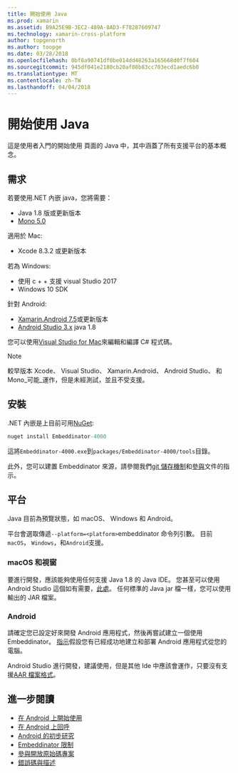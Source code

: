 ```yaml
---
title: 開始使用 Java
ms.prod: xamarin
ms.assetid: B9A25E9B-3EC2-489A-8AD3-F78287609747
ms.technology: xamarin-cross-platform
author: topgenorth
ms.author: toopge
ms.date: 03/28/2018
ms.openlocfilehash: 0bf8a90741df0be014dd48263a165668d0f7f604
ms.sourcegitcommit: 945df041e2180cb20af08b83cc703ecd1aedc6b0
ms.translationtype: MT
ms.contentlocale: zh-TW
ms.lasthandoff: 04/04/2018
---
```

# <a name="getting-started-with-java"></a>開始使用 Java


這是使用者入門的開始使用 頁面的 Java 中，其中涵蓋了所有支援平台的基本概念。

## <a name="requirements"></a>需求

若要使用.NET 內嵌 java，您將需要：

* Java 1.8 版或更新版本
* [Mono 5.0](http://www.mono-project.com/download/)

適用於 Mac:
* Xcode 8.3.2 或更新版本

若為 Windows:
* 使用 c + + 支援 visual Studio 2017
* Windows 10 SDK

針對 Android:
* [Xamarin.Android 7.5](https://www.visualstudio.com/xamarin/)或更新版本
* [Android Studio 3.x](https://developer.android.com/studio/index.html) java 1.8

您可以使用[Visual Studio for Mac](https://www.visualstudio.com/vs/visual-studio-mac/)來編輯和編譯 C# 程式碼。

> [!NOTE]
> 較早版本 Xcode、 Visual Studio、 Xamarin.Android、 Android Studio、 和 Mono_可能_運作，但是未經測試，並且不受支援。

## <a name="installation"></a>安裝

.NET 內嵌是上目前可用[NuGet](https://www.nuget.org/packages/Embeddinator-4000/):

```csharp
nuget install Embeddinator-4000
```
這將`Embeddinator-4000.exe`到`packages/Embeddinator-4000/tools`目錄。

此外，您可以建置 Embeddinator 來源，請參閱我們[git 儲存機制](https://github.com/mono/Embeddinator-4000/)和[參與](https://github.com/mono/Embeddinator-4000/blob/master/docs/Contributing.md)文件的指示。

## <a name="platforms"></a>平台

Java 目前為預覽狀態，如 macOS、 Windows 和 Android。

平台會選取傳遞`--platform=<platform>`embeddinator 命令列引數。 目前`macOS`， `Windows`，和`Android`支援。

### <a name="macos-and-windows"></a>macOS 和視窗

要進行開發，應該能夠使用任何支援 Java 1.8 的 Java IDE。 您甚至可以使用 Android Studio 這個如有需要，[此處](https://stackoverflow.com/questions/16626810/can-android-studio-be-used-to-run-standard-java-projects)。 任何標準的 Java jar 檔一樣，您可以使用輸出的 JAR 檔案。

### <a name="android"></a>Android

請確定您已設定好來開發 Android 應用程式，然後再嘗試建立一個使用 Embeddinator。 [指示](~/tools/dotnet-embedding/get-started/java/android.md)假設您有已經成功地建立和部署 Android 應用程式從您的電腦。

Android Studio 進行開發，建議使用，但是其他 Ide 中應該會運作，只要沒有支援[AAR 檔案格式](https://developer.android.com/studio/projects/android-library.html)。

## <a name="further-reading"></a>進一步閱讀

* [在 Android 上開始使用](~/tools/dotnet-embedding/get-started/java/android.md)
* [在 Android 上回呼](~/tools/dotnet-embedding/android/callbacks.md)
* [Android 的初步研究](~/tools/dotnet-embedding/android/index.md)
* [Embeddinator 限制](~/tools/dotnet-embedding/limitations.md)
* [參與開放原始碼專案](https://github.com/mono/Embeddinator-4000/blob/master/docs/Contributing.md)
* [錯誤碼與描述](~/tools/dotnet-embedding/errors.md)
